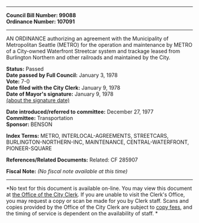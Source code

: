 * * * * *  
  
**Council Bill Number: [](#h0)[](#h2)99088**   
**Ordinance Number: 107091**  
  
* * * * *  
  
AN ORDINANCE authorizing an agreement with the Municipality of Metropolitan Seattle (METRO) for the operation and maintenance by METRO of a City-owned Waterfront Streetcar system and trackage leased from Burlington Northern and other railroads and maintained by the City.  
  
**Status:** Passed   
**Date passed by Full Council:** January 3, 1978   
**Vote:** 7-0   
**Date filed with the City Clerk:** January 9, 1978   
**Date of Mayor's signature:** January 9, 1978   
[(about the signature date)](/~public/approvaldate.htm)   
  
  
**Date introduced/referred to committee:** December 27, 1977   
**Committee:** Transportation   
**Sponsor:** BENSON   
  
**Index Terms:** METRO, INTERLOCAL-AGREEMENTS, STREETCARS, BURLINGTON-NORTHERN-INC, MAINTENANCE, CENTRAL-WATERFRONT, PIONEER-SQUARE  
  
**References/Related Documents:** Related: CF 285907  
  
**Fiscal Note:** *(No fiscal note available at this time)*  
  
* * * * *  
  
*No text for this document is available on-line. You may view this document at [the Office of the City Clerk](http://www.seattle.gov/leg/clerk/contactUs.htm). If you are unable to visit the Clerk's Office, you may request a copy or scan be made for you by Clerk staff. Scans and copies provided by the Office of the City Clerk are subject to [copy fees](http://clerk.seattle.gov/~public/clerkfees.htm), and the timing of service is dependent on the availability of staff. *  
  
  
